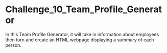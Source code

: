 # Challenge_10_Team_Profile_Generator
In this Team Profile Generator, it will take in information about employees then turn and create an HTML webpage displaying a summary of each person.
